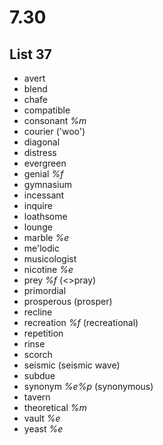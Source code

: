 # 7.30
## List 37
* avert
* blend
* chafe
* compatible
* consonant *%m*
* courier ('woo')
* diagonal 
* distress
* evergreen
* genial *%f*
* gymnasium
* incessant
* inquire
* loathsome
* lounge
* marble *%e*
* me'lodic
* musicologist
* nicotine *%e*
* prey *%f* (<>pray)
* primordial
* prosperous (prosper)
* recline
* recreation *%f* (recreational)
* repetition
* rinse
* scorch
* seismic   (seismic wave)
* subdue
* synonym *%e%p* (synonymous)
* tavern
* theoretical *%m*
* vault *%e*
* yeast *%e*